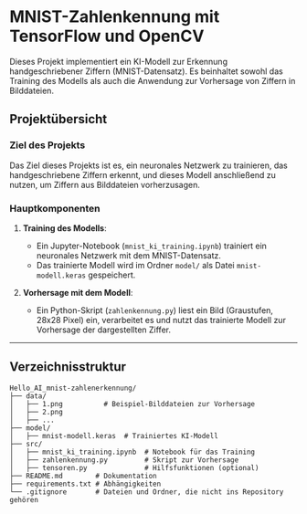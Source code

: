 # MNIST-Zahlenkennung mit TensorFlow und OpenCV

Dieses Projekt implementiert ein KI-Modell zur Erkennung handgeschriebener Ziffern (MNIST-Datensatz). Es beinhaltet sowohl das Training des Modells als auch die Anwendung zur Vorhersage von Ziffern in Bilddateien.

## Projektübersicht

### Ziel des Projekts
Das Ziel dieses Projekts ist es, ein neuronales Netzwerk zu trainieren, das handgeschriebene Ziffern erkennt, und dieses Modell anschließend zu nutzen, um Ziffern aus Bilddateien vorherzusagen.

### Hauptkomponenten
1. **Training des Modells**:
   - Ein Jupyter-Notebook (`mnist_ki_training.ipynb`) trainiert ein neuronales Netzwerk mit dem MNIST-Datensatz.
   - Das trainierte Modell wird im Ordner `model/` als Datei `mnist-modell.keras` gespeichert.

2. **Vorhersage mit dem Modell**:
   - Ein Python-Skript (`zahlenkennung.py`) liest ein Bild (Graustufen, 28x28 Pixel) ein, verarbeitet es und nutzt das trainierte Modell zur Vorhersage der dargestellten Ziffer.

---

## Verzeichnisstruktur

```plaintext
Hello_AI_mnist-zahlenerkennung/
├── data/
│   ├── 1.png          # Beispiel-Bilddateien zur Vorhersage
│   ├── 2.png
│   ├── ...
├── model/
│   ├── mnist-modell.keras  # Trainiertes KI-Modell
├── src/
│   ├── mnist_ki_training.ipynb  # Notebook für das Training
│   ├── zahlenkennung.py         # Skript zur Vorhersage
│   ├── tensoren.py              # Hilfsfunktionen (optional)
├── README.md        # Dokumentation
├── requirements.txt # Abhängigkeiten
└── .gitignore       # Dateien und Ordner, die nicht ins Repository gehören
